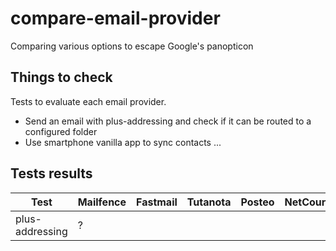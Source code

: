 # compare-email-provider
Comparing various options to escape Google's panopticon

## Things to check
Tests to evaluate each email provider.
- Send an email with plus-addressing and check if it can be routed to a configured folder
- Use smartphone vanilla app to sync contacts
...

## Tests results

| Test | Mailfence | Fastmail | Tutanota | Posteo | NetCourrier | ProtonMail | Mailden |
| --- | --- | --- | --- | --- | --- | --- | --- |
| plus-addressing | ? |
